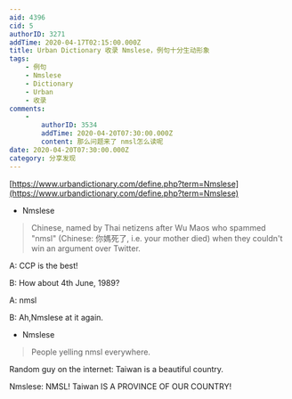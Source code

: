 ```yaml
---
aid: 4396
cid: 5
authorID: 3271
addTime: 2020-04-17T02:15:00.000Z
title: Urban Dictionary 收录 Nmslese，例句十分生动形象
tags:
    - 例句
    - Nmslese
    - Dictionary
    - Urban
    - 收录
comments:
    -
        authorID: 3534
        addTime: 2020-04-20T07:30:00.000Z
        content: 那么问题来了 nmsl怎么读呢
date: 2020-04-20T07:30:00.000Z
category: 分享发现
---
```


[https://www.urbandictionary.com/define.php?term=Nmslese](https://www.urbandictionary.com/define.php?term=Nmslese)

*   Nmslese

> Chinese, named by Thai netizens after Wu Maos who spammed "nmsl" (Chinese: 你媽死了, i.e. your mother died) when they couldn't win an argument over Twitter.

A: CCP is the best!

B: How about 4th June, 1989?

A: nmsl

B: Ah,Nmslese at it again.

*   Nmslese

> People yelling nmsl everywhere.

Random guy on the internet: Taiwan is a beautiful country.

Nmslese: NMSL! Taiwan IS A PROVINCE OF OUR COUNTRY!
